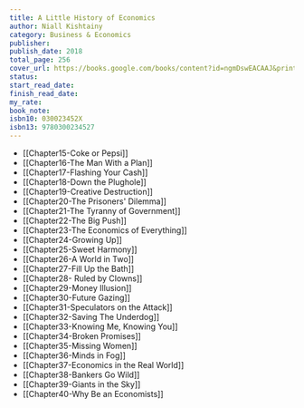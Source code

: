 ```yaml
---
title: A Little History of Economics
author: Niall Kishtainy
category: Business & Economics
publisher: 
publish_date: 2018
total_page: 256
cover_url: https://books.google.com/books/content?id=ngmDswEACAAJ&printsec=frontcover&img=1&zoom=1&source=gbs_api
status: 
start_read_date: 
finish_read_date: 
my_rate: 
book_note: 
isbn10: 030023452X
isbn13: 9780300234527
---
```


- [[Chapter15-Coke or Pepsi]]
- [[Chapter16-The Man With a Plan]]
- [[Chapter17-Flashing Your Cash]]
- [[Chapter18-Down the Plughole]]
- [[Chapter19-Creative Destruction]]
- [[Chapter20-The Prisoners' Dilemma]]
- [[Chapter21-The Tyranny of Government]]
- [[Chapter22-The Big Push]]
- [[Chapter23-The Economics of Everything]]
- [[Chapter24-Growing Up]]
- [[Chapter25-Sweet Harmony]]
- [[Chapter26-A World in Two]]
- [[Chapter27-Fill Up the Bath]]
- [[Chapter28- Ruled by Clowns]]
- [[Chapter29-Money Illusion]]
- [[Chapter30-Future Gazing]]
- [[Chapter31-Speculators on the Attack]]
- [[Chapter32-Saving The Underdog]]
- [[Chapter33-Knowing Me, Knowing You]]
- [[Chapter34-Broken Promises]]
- [[Chapter35-Missing Women]]
- [[Chapter36-Minds in Fog]]
- [[Chapter37-Economics in the Real World]]
- [[Chapter38-Bankers Go Wild]]
- [[Chapter39-Giants in the Sky]]
- [[Chapter40-Why Be an Economists]]
